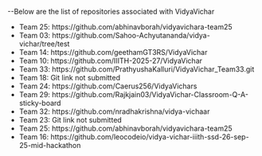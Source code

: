 --Below are the list of repositories associated with VidyaVichar
<br>
<ul>
<li>Team 25: https://github.com/abhinavborah/vidyavichara-team25</li>
<li>Team 03: https://github.com/Sahoo-Achyutananda/vidya-vichar/tree/test</li>
<li>Team 14: https://github.com/geethamGT3RS/VidyaVichar</li>
<li>Team 10: https://github.com/IIITH-2025-27/VidyaVichar</li>
<li>Team 33: https://github.com/PrathyushaKalluri/VidyaVichar_Team33.git</li>
<li>Team 18: Git link not submitted</li>
<li>Team 24: https://github.com/Caerus256/VidyaVichars</li>
<li>Team 29: https://github.com/Rajkjain03/VidyaVichar-Classroom-Q-A-sticky-board</li>
<li>Team 32: https://github.com/nradhakrishna/vidya-vichaar</li>
<li>Team 23: Git link not submitted</li> 
<li>Team 25: https://github.com/abhinavborah/vidyavichara-team25</li>
<li>Team 16: https://github.com/leocodeio/vidya-vichar-iiith-ssd-26-sep-25-mid-hackathon</li>
</ul>

